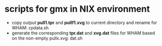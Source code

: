 # scripts for gmx in NIX environment
- copy output **pull1.tpr** and **pullf1.xvg** to current directory and rename for WHAM: cpdata.sh
- generate the corresponding **tpr.dat** and **xvg.dat** files for WHAM based on the non-empty pullx.xvg: dat.sh
